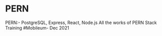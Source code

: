 # PERN
PERN:- PostgreSQL, Express, React, Node.js All the works of PERN Stack Training  #Mobileum- Dec 2021
